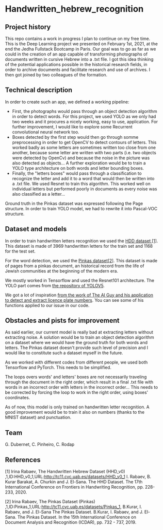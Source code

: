 # Handwritten_hebrew_recognition
## Project history
This repo contains a work in progress I plan to continue on my free time.
This is the Deep Learning project we presented on February 1st, 2021, at the end the Jedha Fullstack Bootcamp in Paris. Our goal was to go as far as we could in the creation of an app capable of transforming photographs of documents written in cursive Hebrew into a .txt file.
I got this idea thinking of the potential applications possible in the historical research fields, in order to archive documents and facilitate research and use of archives. I then got joined by two colleagues of the formation.

## Technical description
In order to create such an app, we defined a working pipeline:
- First, the photographs would pass through an object detection algorithm in order to detect words. For this project, we used YOLO as we only had two weeks and it procures a nicely working, easy to use, application. For further improvement, I would like to explore some Recurrent convolutional neural network too.
- Boxes detected by the first step would then go through somme preprocessing in order to get OpenCV to detect contours of letters. This worked badly as some letters are sometimes written too close from one another, because some letter are written with two parts (i.e. two objects were detected by OpenCv) and because the noise in the picture was also detected as objects... A further exploration would be to train a YOLO type architecture on both words and letter bounding boxes.
- Finally, the "letters boxes" would pass through a classification to recognize the letter and add it to a word that would then be written into a .txt file. We used Resnet to train this algorithm. This worked well on individual letters but performed poorly in documents as every noise was also classified as a letter...

Ground truth in the Pinkas dataset was expressed following the Page structure. In order to train YOLO model, we had to rewrite it into Pascal-VOC structure. 

## Dataset and models
In order to train handwritten letters recognition we used the [HDD dataset [1]](http://tc11.cvc.uab.es/datasets/HHD_v0_1). This dataset is made of 3969 handwritten letters for the train set and 1168 for the test set.

For the word detection, we used the [Pinkas dataset[2]](http://tc11.cvc.uab.es/datasets/Pinkas_1). This dataset is made of pages from a pinkas document, an historical record from the life of Jewish communities at the beginning of the modern era.

We mostly worked in Tensorflow and used the Resnet101 architecture. The YOLO part comes from [the repository of YOLOV5](https://github.com/ultralytics/yolov5).

We got a lot of inspiration [from the work of The AI Guy and his application to detect and extract licence plate numbers](https://github.com/theAIGuysCode/yolov4-custom-functions). You can see some of his functions applied to our issue in our code.

## Obstacles and pists for improvement
As said earlier, our current model is really bad at extracting letters without extracting noise. A solution would be to train an object detection algorithm on a dataset where we would have the ground truth for both words and letters. The Pinkas dataset doesn't provide such level of precision and I would like to constitute such a dataset myself in the future.

As we worked with different codes from different people, we used both Tensorflow and PyTorch. This needs to be simplified.

The loops overs words' and letters' boxes are not necessarily traveling through the document in the right order, which result in a final .txt file with words in an incorrect order with letters in the incorrect order... This needs to be corrected by forcing the loop to work in the right order, using boxes' coordinates.

As of now, this model is only trained on handwritten letter recognition. A good improvement would be to train it also on numbers (thanks to the MNIST dataset) and punctuation.

## Team
G. Dubernet, C. Pinheiro, C. Rodap

## References
[1] Irina Rabaev, The Handwritten Hebrew Dataset (HHD_v0) ,1,ID:HHD_v0_1,URL:http://tc11.cvc.uab.es/datasets/HHD_v0_1
I. Rabaev, B. Kurar Barakat, A. Churkin and J. El-Sana. The HHD Dataset. The 17th International Conference on Frontiers in Handwriting Recognition, pp. 228-233, 2020.

[2] Irina Rabaev, The Pinkas Dataset (Pinkas) ,1,ID:Pinkas_1,URL:http://tc11.cvc.uab.es/datasets/Pinkas_1,
B.Kurar, I. Rabaev, and J. El-Sana The Pinkas Dataset. B.Kurar, I. Rabaev, and J. El-Sana. The Pinkas Dataset. In the 15th International Conference on Document Analysis and Recognition (ICDAR), pp. 732 - 737, 2019.
